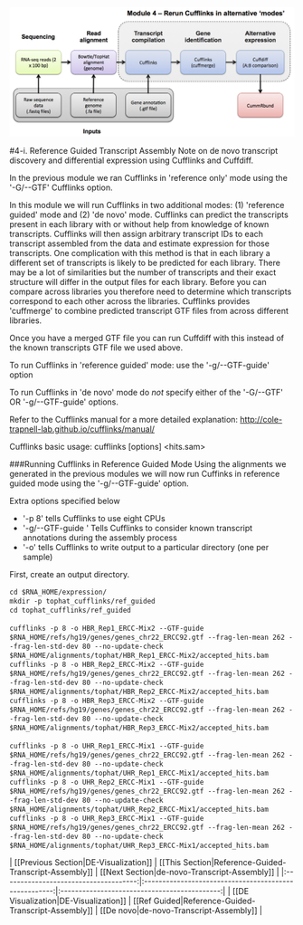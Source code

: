 ![RNA-seq Flowchart - Module 5](Images/RNA-seq_Flowchart5.png)

#4-i. Reference Guided Transcript Assembly
Note on de novo transcript discovery and differential expression using Cufflinks and Cuffdiff.

In the previous module we ran Cufflinks in 'reference only' mode using the '-G/--GTF' Cufflinks option.
	
In this module we will run Cufflinks in two additional modes: (1) 'reference guided' mode and (2) 'de novo' mode. Cufflinks can predict the transcripts present in each library with or without help from knowledge of known transcripts. Cufflinks will then assign arbitrary transcript IDs to each transcript assembled from the data and estimate expression for those transcripts. One complication with this method is that in each library a different set of transcripts is likely to be predicted for each library. There may be a lot of similarities but the number of transcripts and their exact structure will differ in the output files for each library.  Before you can compare across libraries you therefore need to determine which transcripts correspond to each other across the libraries. Cufflinks provides 'cuffmerge' to combine predicted transcript GTF files from across different libraries.

Once you have a merged GTF file you can run Cuffdiff with this instead of the known transcripts GTF file we used above.
	
To run Cufflinks in 'reference guided' mode: use the '-g/--GTF-guide' option

To run Cufflinks in 'de novo' mode do *not* specify either of the '-G/--GTF' OR '-g/--GTF-guide' options. 
	
Refer to the Cufflinks manual for a more detailed explanation:
http://cole-trapnell-lab.github.io/cufflinks/manual/
	
 Cufflinks basic usage:
 cufflinks [options] <hits.sam>
	
###Running Cufflinks in Reference Guided Mode
Using the alignments we generated in the previous modules we will now run Cuffinks in reference guided mode using the '-g/--GTF-guide' option.

Extra options specified below
* '-p 8' tells Cufflinks to use eight CPUs
* '-g/--GTF-guide <known transcripts file>' Tells Cufflinks to consider known transcript annotations during the assembly process
* '-o' tells Cufflinks to write output to a particular directory (one per sample)

First, create an output directory. 
	
	cd $RNA_HOME/expression/
	mkdir -p tophat_cufflinks/ref_guided
	cd tophat_cufflinks/ref_guided
	
	cufflinks -p 8 -o HBR_Rep1_ERCC-Mix2 --GTF-guide $RNA_HOME/refs/hg19/genes/genes_chr22_ERCC92.gtf --frag-len-mean 262 --frag-len-std-dev 80 --no-update-check $RNA_HOME/alignments/tophat/HBR_Rep1_ERCC-Mix2/accepted_hits.bam
	cufflinks -p 8 -o HBR_Rep2_ERCC-Mix2 --GTF-guide $RNA_HOME/refs/hg19/genes/genes_chr22_ERCC92.gtf --frag-len-mean 262 --frag-len-std-dev 80 --no-update-check $RNA_HOME/alignments/tophat/HBR_Rep2_ERCC-Mix2/accepted_hits.bam
	cufflinks -p 8 -o HBR_Rep3_ERCC-Mix2 --GTF-guide $RNA_HOME/refs/hg19/genes/genes_chr22_ERCC92.gtf --frag-len-mean 262 --frag-len-std-dev 80 --no-update-check $RNA_HOME/alignments/tophat/HBR_Rep3_ERCC-Mix2/accepted_hits.bam

	cufflinks -p 8 -o UHR_Rep1_ERCC-Mix1 --GTF-guide $RNA_HOME/refs/hg19/genes/genes_chr22_ERCC92.gtf --frag-len-mean 262 --frag-len-std-dev 80 --no-update-check $RNA_HOME/alignments/tophat/UHR_Rep1_ERCC-Mix1/accepted_hits.bam
	cufflinks -p 8 -o UHR_Rep2_ERCC-Mix1 --GTF-guide $RNA_HOME/refs/hg19/genes/genes_chr22_ERCC92.gtf --frag-len-mean 262 --frag-len-std-dev 80 --no-update-check $RNA_HOME/alignments/tophat/UHR_Rep2_ERCC-Mix1/accepted_hits.bam
	cufflinks -p 8 -o UHR_Rep3_ERCC-Mix1 --GTF-guide $RNA_HOME/refs/hg19/genes/genes_chr22_ERCC92.gtf --frag-len-mean 262 --frag-len-std-dev 80 --no-update-check $RNA_HOME/alignments/tophat/UHR_Rep3_ERCC-Mix1/accepted_hits.bam

| [[Previous Section|DE-Visualization]] | [[This Section|Reference-Guided-Transcript-Assembly]] | [[Next Section|de-novo-Transcript-Assembly]] |
|:-------------------------------------:|:-----------------------------------------------------:|:--------------------------------------------:|
| [[DE Visualization|DE-Visualization]] | [[Ref Guided|Reference-Guided-Transcript-Assembly]]   | [[De novo|de-novo-Transcript-Assembly]]      |
